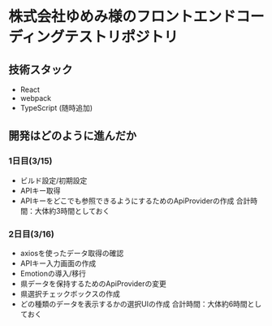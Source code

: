 # 株式会社ゆめみ様のフロントエンドコーディングテストリポジトリ

## 技術スタック
* React
* webpack
* TypeScript
(随時追加)

## 開発はどのように進んだか
### 1日目(3/15)
* ビルド設定/初期設定
* APIキー取得
* APIキーをどこでも参照できるようにするためのApiProviderの作成
合計時間：大体約3時間としておく
### 2日目(3/16)
* axiosを使ったデータ取得の確認
* APIキー入力画面の作成
* Emotionの導入/移行
* 県データを保持するためのApiProviderの変更
* 県選択チェックボックスの作成
* どの種類のデータを表示するかの選択UIの作成
合計時間：大体約6時間としておく